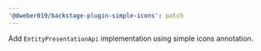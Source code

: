 ```yaml
---
'@dweber019/backstage-plugin-simple-icons': patch
---
```


Add `EntityPresentationApi` implementation using simple icons annotation.
